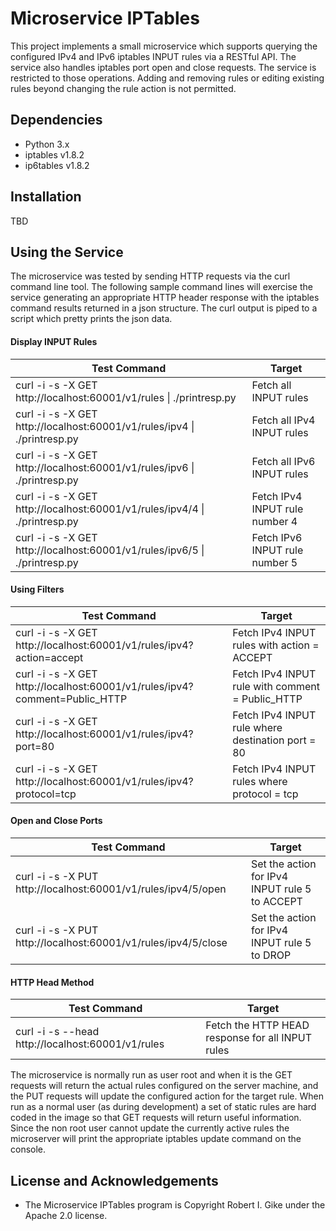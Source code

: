 # Microservice IPTables
This project implements a small microservice which supports querying the configured IPv4 and IPv6 iptables INPUT rules via a RESTful API. The service also handles iptables port open and close requests. The service is restricted to those operations. Adding and removing rules or editing existing rules beyond changing the rule action is not permitted.
## Dependencies
- Python 3.x
- iptables v1.8.2
- ip6tables v1.8.2
## Installation
TBD
## Using the Service
The microservice was tested by sending HTTP requests via the curl command line tool. The following sample command lines will exercise the service generating an appropriate HTTP header response with the iptables command results returned in a json structure. The curl output is piped to a script which pretty prints the json data.
#### Display INPUT Rules
| Test Command | Target |
| ------------ | ------ |
| curl -i -s -X GET http://localhost:60001/v1/rules \| ./printresp.py | Fetch all INPUT rules
| curl -i -s -X GET http://localhost:60001/v1/rules/ipv4 \| ./printresp.py | Fetch all IPv4 INPUT rules
| curl -i -s -X GET http://localhost:60001/v1/rules/ipv6 \| ./printresp.py | Fetch all IPv6 INPUT rules
| curl -i -s -X GET http://localhost:60001/v1/rules/ipv4/4 \| ./printresp.py | Fetch IPv4 INPUT rule number 4
| curl -i -s -X GET http://localhost:60001/v1/rules/ipv6/5 \| ./printresp.py | Fetch IPv6 INPUT rule number 5
#### Using Filters
| Test Command | Target |
| ------------ | ------ |
| curl -i -s -X GET http://localhost:60001/v1/rules/ipv4?action=accept | Fetch IPv4 INPUT rules with action = ACCEPT
| curl -i -s -X GET http://localhost:60001/v1/rules/ipv4?comment=Public_HTTP | Fetch IPv4 INPUT rule with comment = Public_HTTP
| curl -i -s -X GET http://localhost:60001/v1/rules/ipv4?port=80 | Fetch IPv4 INPUT rule where destination port = 80
| curl -i -s -X GET http://localhost:60001/v1/rules/ipv4?protocol=tcp | Fetch IPv4 INPUT rules where protocol = tcp
#### Open and Close Ports
| Test Command | Target |
| ------------ | ------ |
| curl -i -s -X PUT http://localhost:60001/v1/rules/ipv4/5/open | Set the action for IPv4 INPUT rule 5 to ACCEPT
| curl -i -s -X PUT http://localhost:60001/v1/rules/ipv4/5/close | Set the action for IPv4 INPUT rule 5 to DROP
#### HTTP Head Method
| Test Command | Target |
| ------------ | ------ |
| curl -i -s --head http://localhost:60001/v1/rules | Fetch the HTTP HEAD response for all INPUT rules

The microservice is normally run as user root and when it is the GET requests will return the actual rules configured on the server machine, and the PUT requests will update the configured action for the target rule. When run as a normal user (as during development) a set of static rules are hard coded in the image so that GET requests will return useful information. Since the non root user cannot update the currently active rules the microserver will print the appropriate iptables update command on the console.

## License and Acknowledgements
- The Microservice IPTables program is Copyright Robert I. Gike under the Apache 2.0 license.
